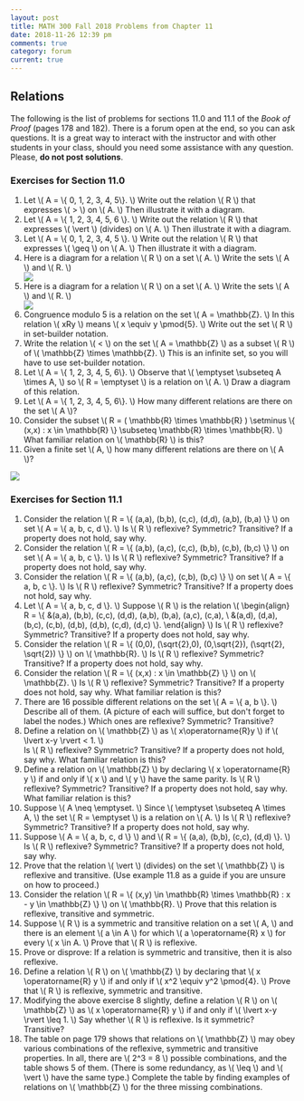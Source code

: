 ```yaml
---
layout: post
title: MATH 300 Fall 2018 Problems from Chapter 11
date: 2018-11-26 12:39 pm
comments: true
category: forum
current: true
---
```


## Relations

<div class="alert alert-info"> 
The following is the list of problems for sections 11.0 and 11.1 of the <em>Book of Proof</em> (pages 178 and 182).
There is a forum open at the end, so you can ask questions.  It is a great way to interact with the instructor and with
other students in your class, should you need some assistance with any question. Please, <strong>do not post
solutions</strong>.
</div>

### Exercises for Section 11.0

1. Let \\( A = \\{ 0, 1, 2, 3, 4, 5\\}. \\) Write out the relation \\( R \\) that expresses \\( > \\) on \\( A. \\)  Then
   illustrate it with a diagram.
2. Let \\( A = \\{ 1, 2, 3, 4, 5, 6 \\}. \\) Write out the relation \\( R \\) that expresses \\( \vert \\) (divides) on
   \\( A. \\)  Then illustrate it with a diagram.
3. Let \\( A = \\{ 0, 1, 2, 3, 4, 5 \\}. \\)  Write out the relation \\( R \\) that expresses \\( \geq \\) on \\( A. \\)
   Then illustrate it with a diagram.
4. Here is a diagram for a relation \\( R \\) on a set \\( A. \\)  Write the sets \\( A \\) and \\( R. \\)
   <div class="row">
   <div class="thumbnail">
   <img src="http://blancosilva.github.io/images/MA300/prob11.0.4.png">
   </div>	
   </div>
5. Here is a diagram for a relation \\( R \\) on a set \\( A. \\)  Write the sets \\( A \\) and \\( R. \\)
   <div class="row">
   <div class="thumbnail">
   <img src="http://blancosilva.github.io/images/MA300/prob11.0.5.png">
   </div>	
   </div>
6. Congruence modulo 5 is a relation on the set \\( A = \mathbb{Z}. \\)  In this relation \\( xRy \\) means \\( x \equiv
   y \pmod{5}. \\)  Write out the set \\( R \\) in set-builder notation.
7. Write the relation \\( < \\) on the set \\( A = \mathbb{Z} \\) as a subset \\( R \\) of \\( \mathbb{Z} \times
   \mathbb{Z}. \\)  This is an infinite set, so you will have to use set-builder notation.
8. Let \\( A = \\{ 1, 2, 3, 4, 5, 6\\}.  \\)  Observe that \\( \emptyset \subseteq A \times A, \\) so \\( R = \emptyset
   \\) is a relation on \\( A. \\)  Draw a diagram of this relation.
9. Let \\( A = \\{ 1, 2, 3, 4, 5, 6\\}. \\)  How many different relations are there on the set \\( A \\)?
10. Consider the subset \\( R = ( \mathbb{R} \times \mathbb{R} ) \setminus \\{ (x,x) : x \in \mathbb{R} \\} \subseteq
\mathbb{R} \times \mathbb{R}.  \\) What familiar relation on \\( \mathbb{R} \\) is this?
11. Given a finite set \\( A, \\) how many different relations are there on \\( A \\)?
   <div class="row">
   <div class="thumbnail">
   <img src="http://blancosilva.github.io/images/MA300/prob11.0.12-.png">
   </div>	
   </div>

### Exercises for Section 11.1

1. Consider the relation \\( R = \\{ (a,a), (b,b), (c,c), (d,d), (a,b), (b,a) \\} \\) on set \\( A = \\{ a, b, c, d
   \\}. \\)  Is \\( R \\) reflexive?  Symmetric?  Transitive? If a property does not hold, say why.
2. Consider the relation \\( R = \\{ (a,b), (a,c), (c,c), (b,b), (c,b), (b,c) \\} \\) on set \\( A = \\{ a, b, c
   \\}. \\) Is \\( R \\) reflexive?  Symmetric?  Transitive? If a property does not hold, say why.
3. Consider the relation \\( R = \\{ (a,b), (a,c), (c,b), (b,c) \\} \\) on set \\( A = \\{ a, b, c \\}. \\) Is \\( R \\)
   reflexive?  Symmetric?  Transitive? If a property does not hold, say why.
4. Let \\( A = \\{ a, b, c, d \\}. \\) Suppose \\( R \\) is the relation
   \\( \begin{align}
   R = \\{ &(a,a), (b,b), (c,c), (d,d), (a,b), (b,a), (a,c), (c,a), \\
	   &(a,d), (d,a), (b,c), (c,b), (d,b), (d,b), (c,d), (d,c) \\}.
   \end{align} \\)
   Is \\( R \\) reflexive?  Symmetric? Transitive?  If a property does not hold, say why.
5. Consider the relation \\( R = \\{ (0,0), (\sqrt{2},0), (0,\sqrt{2}), (\sqrt{2}, \sqrt{2}) \\} \\) on \\( \mathbb{R}. \\)
   Is \\( R \\) reflexive?  Symmetric? Transitive?  If a property does not hold, say why.
6. Consider the relation \\( R = \\{ (x,x) : x \in \mathbb{Z} \\} \\) on \\( \mathbb{Z}. \\)
   Is \\( R \\) reflexive?  Symmetric? Transitive?  If a property does not hold, say why.  What familiar relation is this?
7. There are 16 possible different relations on the set \\( A = \\{ a, b \\}.  \\) Describe all of them.  (A picture of
   each will suffice, but don't forget to label the nodes.)  Which ones are reflexive? Symmetric? Transitive?
8. Define a relation on \\( \mathbb{Z} \\) as \\( x\operatorname{R}y \\) if \\( \lvert x-y \rvert < 1. \\)  
   Is \\( R \\) reflexive?  Symmetric? Transitive?  If a property does not hold, say why.  What familiar relation is
   this?
9. Define a relation on \\( \mathbb{Z} \\) by declaring \\( x \operatorname{R} y \\) if and only if \\( x \\) and \\( y
   \\) have the same parity.     Is \\( R \\) reflexive?  Symmetric? Transitive?  If a property does not hold, say why.
   What familiar relation is this?
10. Suppose \\( A \neq \emptyset. \\)  Since \\( \emptyset \subseteq A \times A, \\) the set \\( R = \emptyset \\) is a
    relation on \\( A. \\)    Is \\( R \\) reflexive?  Symmetric? Transitive?  If a property does not hold, say why.
11. Suppose \\( A = \\{ a, b, c, d \\} \\) and \\( R = \\{ (a,a), (b,b), (c,c), (d,d) \\}. \\) Is \\( R \\) reflexive?
    Symmetric? Transitive?  If a property does not hold, say why.
12. Prove that the relation \\( \vert \\) (divides) on the set \\( \mathbb{Z} \\) is reflexive and transitive.  (Use
    example 11.8 as a guide if you are unsure on how to proceed.)
13. Consider the relation \\( R = \\{ (x,y) \in \mathbb{R} \times \mathbb{R} : x - y \in \mathbb{Z} \\} \\) on \\(
    \mathbb{R}. \\)  Prove that this relation is reflexive, transitive and symmetric.
14. Suppose \\( R \\) is a symmetric and transitive relation on a set \\( A, \\)  and there is an element \\( a \in A
    \\) for which \\( a \operatorname{R} x \\) for every \\( x \in A. \\)   Prove that \\( R \\) is reflexive.
15. Prove or disprove:  If a relation is symmetric and transitive, then it is also reflexive.
16. Define a relation \\( R \\) on \\( \mathbb{Z} \\) by declaring that \\( x \operatorname{R} y \\) if and only if \\(
    x^2 \equiv y^2 \pmod{4}. \\) Prove that \\( R \\) is reflexive, symmetric and transitive.
17. Modifying the above exercise 8 slightly, define a relation \\( R \\) on \\( \mathbb{Z} \\) as \\( x \operatorname{R}
    y \\) if and only if \\( \lvert x-y \rvert \leq 1. \\)  Say whether \\( R \\) is reflexive.  Is it symmetric?
    Transitive?
18. The table on page 179 shows that relations on \\( \mathbb{Z} \\) may obey various combinations of the reflexive,
    symmetric and transitive properties.  In all, there are \\( 2^3 = 8 \\) possible combinations, and the table shows 5
    of them.  (There is some redundancy, as \\( \leq \\) and \\( \vert \\) have the same type.)  Complete the table by
    finding examples of relations on \\( \mathbb{Z} \\) for the three missing combinations.
